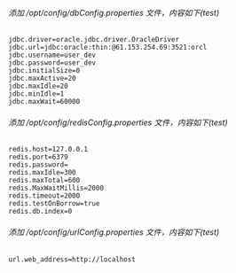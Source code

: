 ###### 添加 /opt/config/dbConfig.properties 文件，内容如下(test)
    jdbc.driver=oracle.jdbc.driver.OracleDriver
    jdbc.url=jdbc:oracle:thin:@61.153.254.69:3521:orcl
    jdbc.username=user_dev
    jdbc.password=user_dev
    jdbc.initialSize=0
    jdbc.maxActive=20
    jdbc.maxIdle=20
    jdbc.minIdle=1
    jdbc.maxWait=60000

###### 添加 /opt/config/redisConfig.properties 文件，内容如下(test)
    redis.host=127.0.0.1
    redis.port=6379
    redis.password=
    redis.maxIdle=300
    redis.maxTotal=600
    redis.MaxWaitMillis=2000
    redis.timeout=2000
    redis.testOnBorrow=true
    redis.db.index=0
    
###### 添加 /opt/config/urlConfig.properties 文件，内容如下(test)
    url.web_address=http://localhost